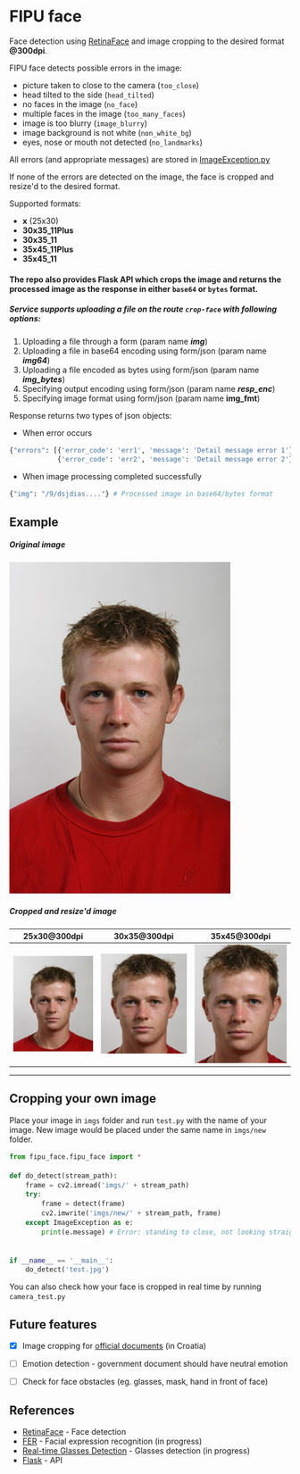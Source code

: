 

# FIPU face

Face detection using [RetinaFace](https://github.com/deepinsight/insightface/tree/master/RetinaFace) and image cropping to the desired format **@300dpi**.

FIPU face detects possible errors in the image:

- picture taken to close to the camera (`too_close`)
- head tilted to the side (`head_tilted`)
- no faces in the image (`no_face`)
- multiple faces in the image (`too_many_faces`)
- image is too blurry (`image_blurry`)
- image background is not white (`non_white_bg`)
- eyes, nose or mouth not detected (`no_landmarks`)


All errors (and appropriate messages) are stored in [ImageException.py](exceptions/image_exception.py)



If none of the errors are detected on the image, the face is cropped and resize'd to the desired format.

Supported formats:
- **x** (25x30)
- **30x35_11Plus**
- **30x35_11**
- **35x45_11Plus**
- **35x45_11**



#### The repo also provides Flask API which crops the image and returns the processed image as the response in either `base64` or `bytes` format.

##### Service supports uploading a file on the route `crop-face` with following options:

1. Uploading a file through a form (param name ***img***)
2. Uploading a file in base64 encoding using form/json (param name ***img64***)
3. Uploading a file encoded as bytes using form/json (param name ***img_bytes***)
4. Specifying output encoding using form/json (param name ***resp_enc***)
5. Specifying image format using form/json (param name **img_fmt**)

Response returns two types of json objects:

- When error occurs

```python
{"errors": [{'error_code': 'err1', 'message': 'Detail message error 1'},
            {'error_code': 'err2', 'message': 'Detail message error 2'}]}
```

- When image processing completed successfully

```python
{"img": "/9/dsjdias...."} # Processed image in base64/bytes format
```





## Example


##### Original image

![Original image](imgs/l2.jpg)



##### Cropped and resize'd image

|           25x30@300dpi            | 30x35@300dpi                           | 35x45@300dpi                           |
| :-------------------------------: | -------------------------------------- | -------------------------------------- |
| ![Cropped image](imgs/crop/l2.jpg) | ![Cropped image](imgs/crop/l230x35.jpg) | ![Cropped image](imgs/crop/l235x45.jpg) |



---


## Cropping your own image

Place your image in `imgs` folder and run `test.py` with the name of your image. New image would be placed under the same name in `imgs/new` folder.

```python
from fipu_face.fipu_face import *

def do_detect(stream_path):
    frame = cv2.imread('imgs/' + stream_path)
    try:
        frame = detect(frame)
        cv2.imwrite('imgs/new/' + stream_path, frame)
    except ImageException as e:
        print(e.message) # Error: standing to close, not looking straight etc.


if __name__ == '__main__':
    do_detect('test.jpg')

```


You can also check how your face is cropped in real time by running `camera_test.py`


## Future features

- [x] Image cropping for [official documents](https://mup.gov.hr/UserDocsImages/BannerZona/Upute%20za%20fotografije%202013%20(2).pdf) (in Croatia)
- [ ] Emotion detection - government document should have neutral emotion
- [ ] Check for face obstacles (eg. glasses, mask, hand in front of face) 


## References

- [RetinaFace](https://github.com/deepinsight/insightface/tree/master/RetinaFace) - Face detection
- [FER](https://pypi.org/project/fer/) - Facial expression recognition (in progress)
- [Real-time Glasses Detection](https://github.com/TianxingWu/realtime-glasses-detection) - Glasses detection (in progress)
- [Flask](https://flask.palletsprojects.com/en/1.1.x/) - API


